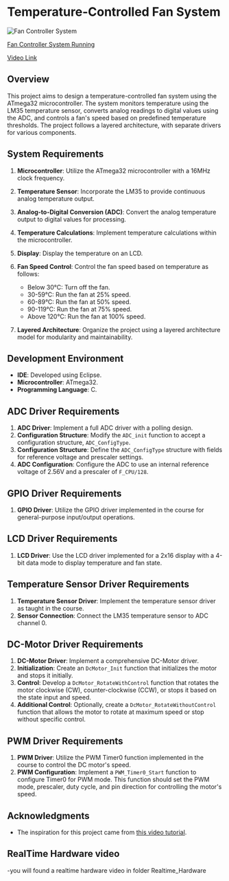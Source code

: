 # Temperature-Controlled Fan System

![Fan Controller System](https://drive.google.com/uc?id=1CMguAcIYwYhyzQvd5jVY6te83uz-7_k2)

[Fan Controller System Running](https://drive.google.com/file/d/1WR-cv9JQTgmutqlIVqX8LgUKLo5PoyR1/view)

[Video Link](https://www.linkedin.com/posts/ahmed-abd-elgleel-95a675252_embeddedsystems-innovation-engineeringexcellence-activity-7119229549002784768-aFJi?utm_source=share&utm_medium=member_desktop)


## Overview
This project aims to design a temperature-controlled fan system using the ATmega32 microcontroller. The system monitors temperature using the LM35 temperature sensor, converts analog readings to digital values using the ADC, and controls a fan's speed based on predefined temperature thresholds. The project follows a layered architecture, with separate drivers for various components.

## System Requirements
1. **Microcontroller**: Utilize the ATmega32 microcontroller with a 16MHz clock frequency.
2. **Temperature Sensor**: Incorporate the LM35 to provide continuous analog temperature output.
3. **Analog-to-Digital Conversion (ADC)**: Convert the analog temperature output to digital values for processing.
4. **Temperature Calculations**: Implement temperature calculations within the microcontroller.
5. **Display**: Display the temperature on an LCD.
6. **Fan Speed Control**: Control the fan speed based on temperature as follows:
   - Below 30°C: Turn off the fan.
   - 30-59°C: Run the fan at 25% speed.
   - 60-89°C: Run the fan at 50% speed.
   - 90-119°C: Run the fan at 75% speed.
   - Above 120°C: Run the fan at 100% speed.

7. **Layered Architecture**: Organize the project using a layered architecture model for modularity and maintainability.

## Development Environment
- **IDE**: Developed using Eclipse.
- **Microcontroller**: ATmega32.
- **Programming Language**: C.

## ADC Driver Requirements
1. **ADC Driver**: Implement a full ADC driver with a polling design.
2. **Configuration Structure**: Modify the `ADC_init` function to accept a configuration structure, `ADC_ConfigType`.
3. **Configuration Structure**: Define the `ADC_ConfigType` structure with fields for reference voltage and prescaler settings.
4. **ADC Configuration**: Configure the ADC to use an internal reference voltage of 2.56V and a prescaler of `F_CPU/128`.

## GPIO Driver Requirements
1. **GPIO Driver**: Utilize the GPIO driver implemented in the course for general-purpose input/output operations.

## LCD Driver Requirements
1. **LCD Driver**: Use the LCD driver implemented for a 2x16 display with a 4-bit data mode to display temperature and fan state.

## Temperature Sensor Driver Requirements
1. **Temperature Sensor Driver**: Implement the temperature sensor driver as taught in the course.
2. **Sensor Connection**: Connect the LM35 temperature sensor to ADC channel 0.

## DC-Motor Driver Requirements
1. **DC-Motor Driver**: Implement a comprehensive DC-Motor driver.
2. **Initialization**: Create an `DcMotor_Init` function that initializes the motor and stops it initially.
3. **Control**: Develop a `DcMotor_RotateWithControl` function that rotates the motor clockwise (CW), counter-clockwise (CCW), or stops it based on the state input and speed.
4. **Additional Control**: Optionally, create a `DcMotor_RotateWithoutControl` function that allows the motor to rotate at maximum speed or stop without specific control.

## PWM Driver Requirements
1. **PWM Driver**: Utilize the PWM Timer0 function implemented in the course to control the DC motor's speed.
2. **PWM Configuration**: Implement a `PWM_Timer0_Start` function to configure Timer0 for PWM mode. This function should set the PWM mode, prescaler, duty cycle, and pin direction for controlling the motor's speed.

## Acknowledgments
- The inspiration for this project came from [this video tutorial](https://youtu.be/RFQGjcikfK4).
## RealTime Hardware video
-you will found a realtime hardware video in folder Realtime_Hardware

